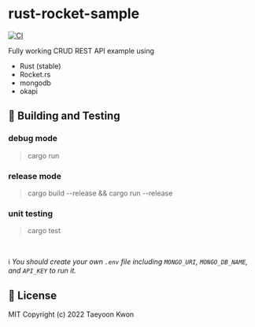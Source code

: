 # rust-rocket-sample
[![CI](https://github.com/TaeyoonKwon/rust-rocket-sample/actions/workflows/ci.yaml/badge.svg)](https://github.com/TaeyoonKwon/rust-rocket-sample/actions/workflows/ci.yaml)

Fully working CRUD REST API example using 
- Rust (stable)
- Rocket.rs
- mongodb
- okapi


## 🔧 Building and Testing

### debug mode
> cargo run

### release mode
> cargo build --release && cargo run --release


### unit testing
> cargo test

<br/>

ℹ️ _You should create your own `.env` file including `MONGO_URI`, `MONGO_DB_NAME`, and `API_KEY` to run it._

## 📑 License
MIT Copyright (c) 2022 Taeyoon Kwon
